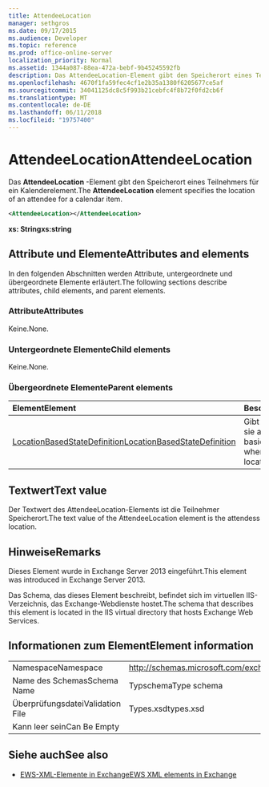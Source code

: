 ```yaml
---
title: AttendeeLocation
manager: sethgros
ms.date: 09/17/2015
ms.audience: Developer
ms.topic: reference
ms.prod: office-online-server
localization_priority: Normal
ms.assetid: 1344a087-88ea-472a-bebf-9b45245592fb
description: Das AttendeeLocation-Element gibt den Speicherort eines Teilnehmers für ein Kalenderelement.
ms.openlocfilehash: 4670f1fa59fec4cf1e2b35a1380f6205677ce5af
ms.sourcegitcommit: 34041125dc8c5f993b21cebfc4f8b72f0fd2cb6f
ms.translationtype: MT
ms.contentlocale: de-DE
ms.lasthandoff: 06/11/2018
ms.locfileid: "19757400"
---
```

# <a name="attendeelocation"></a><span data-ttu-id="47863-103">AttendeeLocation</span><span class="sxs-lookup"><span data-stu-id="47863-103">AttendeeLocation</span></span>

<span data-ttu-id="47863-104">Das **AttendeeLocation** -Element gibt den Speicherort eines Teilnehmers für ein Kalenderelement.</span><span class="sxs-lookup"><span data-stu-id="47863-104">The **AttendeeLocation** element specifies the location of an attendee for a calendar item.</span></span> 
  
```XML
<AttendeeLocation></AttendeeLocation>
```

 <span data-ttu-id="47863-105">**xs: String**</span><span class="sxs-lookup"><span data-stu-id="47863-105">**xs:string**</span></span>
## <a name="attributes-and-elements"></a><span data-ttu-id="47863-106">Attribute und Elemente</span><span class="sxs-lookup"><span data-stu-id="47863-106">Attributes and elements</span></span>

<span data-ttu-id="47863-107">In den folgenden Abschnitten werden Attribute, untergeordnete und übergeordnete Elemente erläutert.</span><span class="sxs-lookup"><span data-stu-id="47863-107">The following sections describe attributes, child elements, and parent elements.</span></span>
  
### <a name="attributes"></a><span data-ttu-id="47863-108">Attribute</span><span class="sxs-lookup"><span data-stu-id="47863-108">Attributes</span></span>

<span data-ttu-id="47863-109">Keine.</span><span class="sxs-lookup"><span data-stu-id="47863-109">None.</span></span>
  
### <a name="child-elements"></a><span data-ttu-id="47863-110">Untergeordnete Elemente</span><span class="sxs-lookup"><span data-stu-id="47863-110">Child elements</span></span>

<span data-ttu-id="47863-111">Keine.</span><span class="sxs-lookup"><span data-stu-id="47863-111">None.</span></span>
  
### <a name="parent-elements"></a><span data-ttu-id="47863-112">Übergeordnete Elemente</span><span class="sxs-lookup"><span data-stu-id="47863-112">Parent elements</span></span>

|<span data-ttu-id="47863-113">**Element**</span><span class="sxs-lookup"><span data-stu-id="47863-113">**Element**</span></span>|<span data-ttu-id="47863-114">**Beschreibung**</span><span class="sxs-lookup"><span data-stu-id="47863-114">**Description**</span></span>|
|:-----|:-----|
|[<span data-ttu-id="47863-115">LocationBasedStateDefinition</span><span class="sxs-lookup"><span data-stu-id="47863-115">LocationBasedStateDefinition</span></span>](locationbasedstatedefinition.md) <br/> |<span data-ttu-id="47863-116">Gibt den Status aus, wenn sie auf Speicherort basiert.</span><span class="sxs-lookup"><span data-stu-id="47863-116">Specifies the state when it is based on location.</span></span>  <br/> |
   
## <a name="text-value"></a><span data-ttu-id="47863-117">Textwert</span><span class="sxs-lookup"><span data-stu-id="47863-117">Text value</span></span>

<span data-ttu-id="47863-118">Der Textwert des AttendeeLocation-Elements ist die Teilnehmer Speicherort.</span><span class="sxs-lookup"><span data-stu-id="47863-118">The text value of the AttendeeLocation element is the attendess location.</span></span>
  
## <a name="remarks"></a><span data-ttu-id="47863-119">Hinweise</span><span class="sxs-lookup"><span data-stu-id="47863-119">Remarks</span></span>

<span data-ttu-id="47863-120">Dieses Element wurde in Exchange Server 2013 eingeführt.</span><span class="sxs-lookup"><span data-stu-id="47863-120">This element was introduced in Exchange Server 2013.</span></span>
  
<span data-ttu-id="47863-121">Das Schema, das dieses Element beschreibt, befindet sich im virtuellen IIS-Verzeichnis, das Exchange-Webdienste hostet.</span><span class="sxs-lookup"><span data-stu-id="47863-121">The schema that describes this element is located in the IIS virtual directory that hosts Exchange Web Services.</span></span>
  
## <a name="element-information"></a><span data-ttu-id="47863-122">Informationen zum Element</span><span class="sxs-lookup"><span data-stu-id="47863-122">Element information</span></span>

|||
|:-----|:-----|
|<span data-ttu-id="47863-123">Namespace</span><span class="sxs-lookup"><span data-stu-id="47863-123">Namespace</span></span>  <br/> |http://schemas.microsoft.com/exchange/services/2006/types  <br/> |
|<span data-ttu-id="47863-124">Name des Schemas</span><span class="sxs-lookup"><span data-stu-id="47863-124">Schema Name</span></span>  <br/> |<span data-ttu-id="47863-125">Typschema</span><span class="sxs-lookup"><span data-stu-id="47863-125">Type schema</span></span>  <br/> |
|<span data-ttu-id="47863-126">Überprüfungsdatei</span><span class="sxs-lookup"><span data-stu-id="47863-126">Validation File</span></span>  <br/> |<span data-ttu-id="47863-127">Types.xsd</span><span class="sxs-lookup"><span data-stu-id="47863-127">types.xsd</span></span>  <br/> |
|<span data-ttu-id="47863-128">Kann leer sein</span><span class="sxs-lookup"><span data-stu-id="47863-128">Can Be Empty</span></span>  <br/> ||
   
## <a name="see-also"></a><span data-ttu-id="47863-129">Siehe auch</span><span class="sxs-lookup"><span data-stu-id="47863-129">See also</span></span>

- [<span data-ttu-id="47863-130">EWS-XML-Elemente in Exchange</span><span class="sxs-lookup"><span data-stu-id="47863-130">EWS XML elements in Exchange</span></span>](ews-xml-elements-in-exchange.md)

